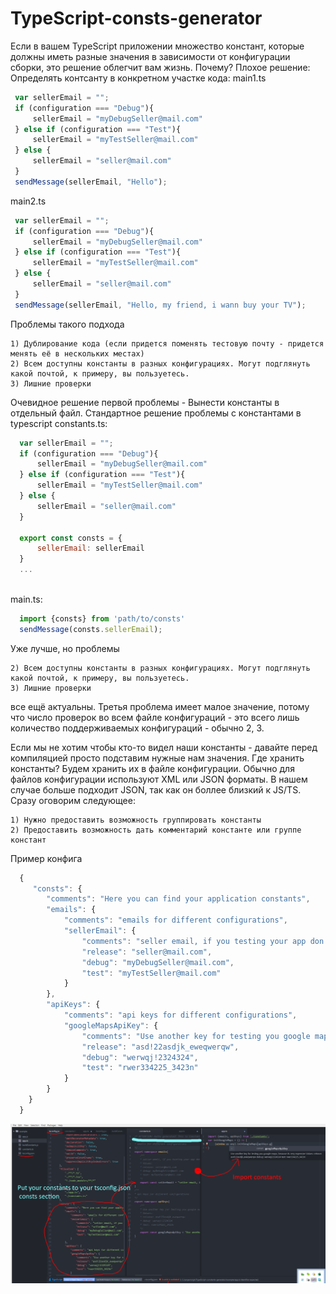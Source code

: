 # TypeScript-consts-generator


Если в вашем TypeScript приложении множество констант, которые должны иметь разные значения в зависимости от конфигурации сборки, это решение облегчит вам жизнь.
Почему?
 Плохое решение:
 Определять контсанту в конкретном участке кода:
 main1.ts
 ``` javascript 
  var sellerEmail = "";
  if (configuration === "Debug"){
      sellerEmail = "myDebugSeller@mail.com"
  } else if (configuration === "Test"){
      sellerEmail = "myTestSeller@mail.com"
  } else {
      sellerEmail = "seller@mail.com"
  }
  sendMessage(sellerEmail, "Hello");
 ```
 main2.ts 
 ``` javascript
  var sellerEmail = "";
  if (configuration === "Debug"){
      sellerEmail = "myDebugSeller@mail.com"
  } else if (configuration === "Test"){
      sellerEmail = "myTestSeller@mail.com"
  } else {
      sellerEmail = "seller@mail.com"
  }
  sendMessage(sellerEmail, "Hello, my friend, i wann buy your TV");
 ```
 Проблемы такого подхода
 ```
 1) Дублирование кода (если придется поменять тестовую почту - придется менять её в нескольких местах)
 2) Всем доступны константы в разных конфигурациях. Могут подглянуть какой почтой, к примеру, вы пользуетесь.
 3) Лишние проверки
 ```
 Очевидное решение первой проблемы - Вынести константы в отдельный файл.
 Стандартное решение проблемы с константами в typescript
 constants.ts:
``` javascript
  var sellerEmail = "";
  if (configuration === "Debug"){
      sellerEmail = "myDebugSeller@mail.com"
  } else if (configuration === "Test"){
      sellerEmail = "myTestSeller@mail.com"
  } else {
      sellerEmail = "seller@mail.com"
  }
  
  export const consts = {
      sellerEmail: sellerEmail
  } 
  ...
  
```
main.ts:
``` javascript
  import {consts} from 'path/to/consts'
  sendMessage(consts.sellerEmail);
```
Уже лучше, но проблемы
```
2) Всем доступны константы в разных конфигурациях. Могут подглянуть какой почтой, к примеру, вы пользуетесь.
3) Лишние проверки
```
все ещё актуальны.
Третья проблема имеет малое значение, потому что число проверок во всем файле конфигураций - это всего лишь количество поддерживаемых конфигураций - обычно 2, 3.

Если мы не хотим чтобы кто-то видел наши константы - давайте перед компиляцией просто подставим нужные нам значения.
Где хранить константы?
Будем хранить их в файле конфигурации. Обычно для файлов конфигурации используют XML или JSON форматы.
В нашем случае больше подходит JSON, так как он боллее близкий к JS/TS.
Сразу оговорим следующее:
```
1) Нужно предоставить возможность группировать константы
2) Предоставить возможность дать комментарий константе или группе констант
```
Пример конфига
``` javascript
  {
     "consts": {
        "comments": "Here you can find your application constants",
        "emails": {
            "comments": "emails for different configurations",
            "sellerEmail": {
                "comments": "seller email, if you testing your app don't use original email!!!",
                "release": "seller@mail.com",
                "debug": "myDebugSeller@mail.com",
                "test": "myTestSeller@mail.com"
            }
        },
        "apiKeys": {
            "comments": "api keys for different configurations",
            "googleMapsApiKey": {
                "comments": "Use another key for testing you google maps, because its very expensive",
                "release": "asd!22asdjk_eweqwerqw",
                "debug": "werwqj!2324324",
                "test": "rwer334225_3423n"
            }
        }
    }
  }
```

![try](https://github.com/stepancar/TypeScript-consts-generator/blob/master/docs/images/screen.png?raw=true)
 
  
